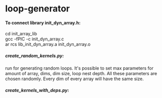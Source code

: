 # loop-generator

#### To connect library init_dyn_array.h:
cd init_array_lib </br>
gcc -fPIC -c init_dyn_array.c </br>
ar rcs lib_init_dyn_array.a init_dyn_array.o 

##### create_random_kernels.py:
run for generating random loops. It's possible to set max parameters for amount of array, dims, dim size, loop nest depth. All these parameters are chosen randomly. Every dim of every array will have the same size.
##### create_kernels_with_deps.py:
